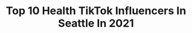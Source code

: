 ---
title: Top 10 Health TikTok Influencers In Seattle In 2021
description: >-
  Find top health TikTok influencers in Seattle in 2021. Most popular hashtags: #fyp #seattle #health #foryoupage.
platform: TikTok
hits: 14
text_top: See the top-rated TikTok influencers on inBeat.
text_bottom: Our database aggregates 14 TikTok influencers like this in Seattle, United States for you to collaborate.
profiles:
  - username: "drbriansilverman"
    fullname: >-
      Dr Brian Silverman
    bio: >-
      For education only-Not Medical Advice YOUTUBE LINK ABOVE
    location: "United States"
    followers: 16500
    engagement: 880
    commentsToLikes: 0.123365
    id: ckbf22k4copvq0j23v4gj31dy
    verified: false
    hashtags: "#recipe, #family, #kugel, #nurse"
  - username: ".disposable"
    fullname: >-
      Disposable teen
    bio: >-
      Alive, for now 😈 cinci_ryan
    location: "United States"
    followers: 19700
    engagement: 1300
    commentsToLikes: 0.070002
    id: ckbf7pgrcxt990j23om8xnme4
    verified: false
    hashtags: "#mask, #health, #staysafe, #quarantine"
  - username: "veronikaalcaraz"
    fullname: >-
      Veronika Alcaraz
    bio: >-
      ✰...𝕪𝕖𝕤, 𝕪𝕠𝕦 𝕔𝕒𝕟 𝕓𝕒𝕓𝕖...✰
    location: "United States"
    followers: 5843
    engagement: 504
    commentsToLikes: 0.034848
    id: ckb9au16mw6ts0j23p5byjskf
    verified: false
    hashtags: "#pumpkinseason, #diy, #seattle, #diyideas"
  - username: "tomstanley__"
    fullname: >-
      Tom Stanley
    bio: >-
      20 Years Old Taking People To New Heights 🛩 Instagram: tomstanley__
    location: "United States"
    followers: 55900
    engagement: 1262
    commentsToLikes: 0.072175
    id: ck9fbnqsbg5fk0j78f2fk63yg
    verified: false
    hashtags: "#travel, #airplane, #fly, #airline"
  - username: "phillipkopczynski"
    fullname: >-
      Phillip Kopczynski
    bio: >-
      road comic. pro bono quarantine comic. ful sketches on IG, FB, YT SPECIAL-DRYBAR
    location: "United States"
    followers: 7246
    engagement: 1393
    commentsToLikes: 0.031662
    id: ckc38adqrx2a10j23by6pg0re
    verified: false
    hashtags: "#joke, #biden, #naive, #stitch"
  - username: "martinerwin"
    fullname: >-
      Martin Erwin
    bio: >-
      6’6 275 lbs Body Building COUNTRY MUSIC SLINGIN WHISKEY DRINKING MAN
    location: "United States"
    followers: 6482
    engagement: 1230
    commentsToLikes: 0.049831
    id: cka8eqc8fyyl70i78t3wvh1ey
    verified: false
    hashtags: "#funny, #fyp, #hair, #bored"
  - username: "annabannerz"
    fullname: >-
      annersz
    bio: >-
      new tiktok! 3/19/20 THE FOODIE DRINK QUEEN
    location: "United States"
    followers: 20400
    engagement: 307
    commentsToLikes: 0.014028
    id: ckacentu1njys0i78pnyuaea8
    verified: false
    hashtags: "#keto, #coronavirus, #weightloss, #lowcarbdiet"
  - username: "okqueersten"
    fullname: >-
      🦇🔪kiersten🕯️🖤
    bio: >-
      26•she/they mental health advocate•recovering addict ♡︎ur queer big sis♡︎ OF☟︎
    location: "United States"
    followers: 87400
    engagement: 1673
    commentsToLikes: 0.037207
    id: ckavpnr400vnt0j237k1u3ac4
    verified: false
    hashtags: "#fyp, #trending, #greenscreen, #ghostmode"
  - username: "lamthesaint"
    fullname: >-
      IamTheSainT
    bio: >-
      Proud Boy 4° 👌🏼 America patriot 🇺🇸 Ex Cod Pro 🎮 Seattle, Wa 🌲
    location: "United States"
    followers: 2311
    engagement: 630
    commentsToLikes: 0.072236
    id: ckc7lqchdse6w0j23r1tm0uhq
    verified: false
    hashtags: "#foryou, #foryoupage, #fypage, #antifa"
  - username: "teaspoonofyum"
    fullname: >-
      Teaspoon of Yum
    bio: >-
      Luna // Cook - Eat - Travel IG: tspofyumseattle 📍: Seattle 🇵🇭 : Filipino
    location: "United States"
    followers: 21300
    engagement: 539
    commentsToLikes: 0.025631
    id: ckb9cyo1hzz4b0j23dxwvwd65
    verified: false
    hashtags: "#fyp, #filipinofood, #ohiocheck, #tiktokcooks"
---